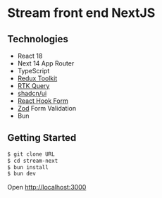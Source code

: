 # Stream front end NextJS

## Technologies

- React 18
- Next 14 App Router
- TypeScript
- [Redux Toolkit](https://redux-toolkit.js.org/)
- [RTK Query](https://redux-toolkit.js.org/rtk-query/overview)
- [shadcn/ui](https://ui.shadcn.com/)
- [React Hook Form](https://react-hook-form.com/)
- [Zod](https://zod.dev) Form Validation
- Bun


## Getting Started

```bash
$ git clone URL
$ cd stream-next
$ bun install
$ bun dev
```

Open [http://localhost:3000](http://localhost:3000)